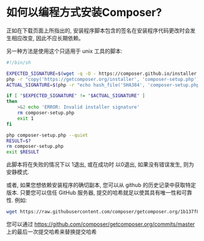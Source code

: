 # 如何以编程方式安装Composer?

正如在下载页面上所指出的, 安装程序脚本包含的签名在安装程序代码更改时会发生相应改变, 因此不应长期依赖。

另一种方法是使用这个只适用于 unix 工具的脚本:

```bash
#!/bin/sh

EXPECTED_SIGNATURE=$(wget -q -O - https://composer.github.io/installer.sig)
php -r "copy('https://getcomposer.org/installer', 'composer-setup.php');"
ACTUAL_SIGNATURE=$(php -r "echo hash_file('SHA384', 'composer-setup.php');")

if [ "$EXPECTED_SIGNATURE" != "$ACTUAL_SIGNATURE" ]
then
    >&2 echo 'ERROR: Invalid installer signature'
    rm composer-setup.php
    exit 1
fi

php composer-setup.php --quiet
RESULT=$?
rm composer-setup.php
exit $RESULT
```

此脚本将在失败的情况下以 1退出, 或在成功时 以0退出, 如果没有错误发生, 则为安静模式.


或者, 如果您想依赖安装程序的确切副本, 您可以从 github 的历史记录中获取特定版本. 只要您可以信任 GitHub 服务器, 提交的哈希就足以使其具有唯一性和可靠性.
例如:

```bash
wget https://raw.githubusercontent.com/composer/getcomposer.org/1b137f8bf6db3e79a38a5bc45324414a6b1f9df2/web/installer -O - -q | php -- --quiet
```

您可以通过 https://github.com/composer/getcomposer.org/commits/master 上的最后一次提交哈希来替换提交哈希
